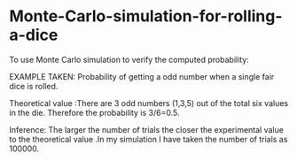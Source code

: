 # Monte-Carlo-simulation-for-rolling-a-dice


To use Monte Carlo simulation to verify the computed probability:

EXAMPLE TAKEN: Probability of getting a odd number when a single fair dice is rolled.

Theoretical value :There are 3 odd numbers (1,3,5) out of the total six values in the die. Therefore the probability is 3/6=0.5.

Inference: The larger the number of trials the closer the experimental value to the theoretical value .In my simulation I have taken the number of trials as 100000.
